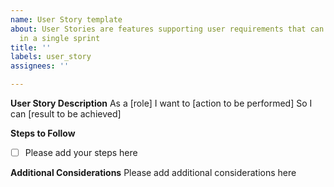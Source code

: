 ```yaml
---
name: User Story template
about: User Stories are features supporting user requirements that can be completed
  in a single sprint
title: ''
labels: user_story
assignees: ''

---
```


**__User Story Description__**
As a [role]
I want to [action to be performed]
So I can [result to be achieved]

**__Steps to Follow__**
- [ ] Please add your steps here

**__Additional Considerations__**
Please add additional considerations here
